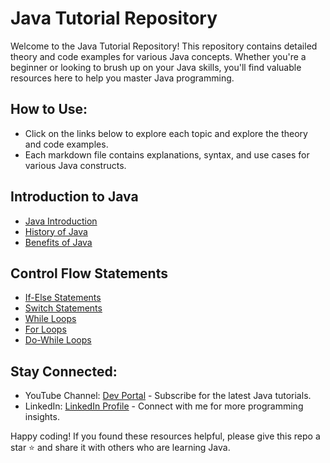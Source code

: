 # Java Tutorial Repository
Welcome to the Java Tutorial Repository! This repository contains detailed theory and code examples for various Java concepts. Whether you're a beginner or looking to brush up on your Java skills, you'll find valuable resources here to help you master Java programming.

## How to Use:
* Click on the links below to explore each topic and explore the theory and code examples.
* Each markdown file contains explanations, syntax, and use cases for various Java constructs.

## Introduction to Java
- [Java Introduction](introduction-to-java/JavaIntroduction.md)
- [History of Java](introduction-to-java/JavaHistory.md)
- [Benefits of Java](introduction-to-java/JavaBenefits.md)

## Control Flow Statements
- [If-Else Statements](control-flow-statements/if-else/IfElseTheory.md)
- [Switch Statements](control-flow-statements/switch/SwitchTheory.md)
- [While Loops](control-flow-statements/loops/while-loop/WhileLoopTheory.md)
- [For Loops](control-flow-statements/loops/for-loop/ForLoopTheory.md)
- [Do-While Loops](control-flow-statements/loops/do-while-loop/DoWhileLoopTheory.md)

## Stay Connected:
* YouTube Channel: [Dev Portal](https://www.youtube.com/@DevPortal2114) - Subscribe for the latest Java tutorials.
* LinkedIn: [LinkedIn Profile](https://www.linkedin.com/in/nakul-mitra-microservices-spring-boot-java-postgresql/) - Connect with me for more programming insights.

Happy coding! If you found these resources helpful, please give this repo a star ⭐ and share it with others who are learning Java.

